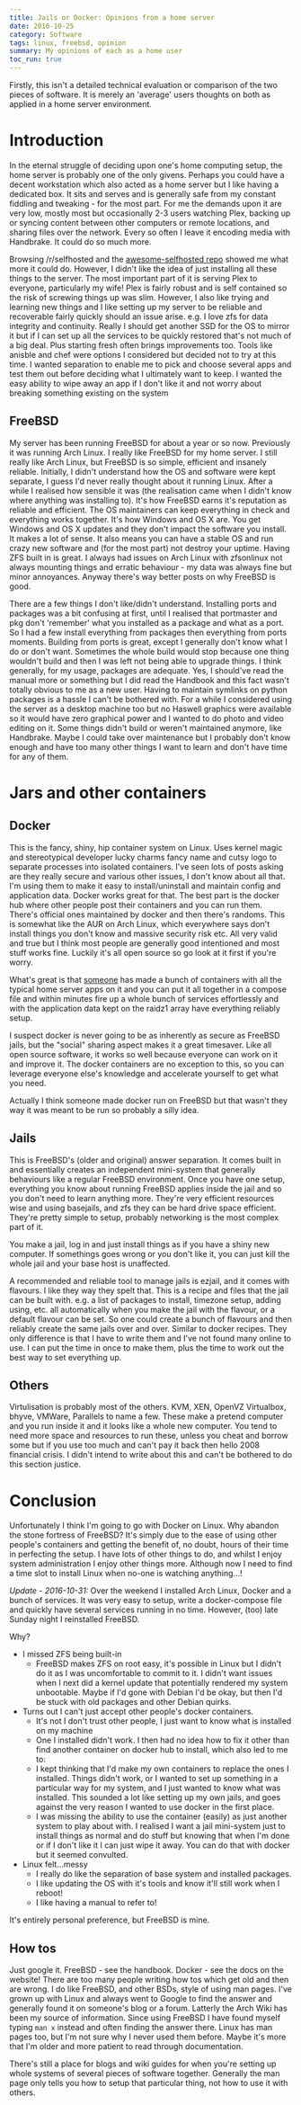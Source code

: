 ```yaml
---
title: Jails or Docker: Opinions from a home server
date: 2016-10-25
category: Software
tags: linux, freebsd, opinion
summary: My opinions of each as a home user
toc_run: true
---
```

Firstly, this isn't a detailed technical evaluation or comparison of the two pieces of software. It is merely an 'average' users thoughts on both as applied in a home server environment.

# Introduction

In the eternal struggle of deciding upon one's home computing setup, the home server is probably one of the only givens. Perhaps you could have a decent workstation which also acted as a home server but I like having a dedicated box. It sits and serves and is generally safe from my constant fiddling and tweaking - for the most part. For me the demands upon it are very low, mostly most but occasionally 2-3 users watching Plex, backing up or syncing content between other computers or remote locations, and sharing files over the network. Every so often I leave it encoding media with Handbrake. It could do so much more.

Browsing /r/selfhosted and the [awesome-selfhosted repo](https://github.com/Kickball/awesome-selfhosted) showed me what more it could do. However, I didn't like the idea of just installing all these things to the server. The most important part of it is serving Plex to everyone, particularly my wife! Plex is fairly robust and is self contained so the risk of screwing things up was slim. However, I also like trying and learning new things and I like setting up my server to be reliable and recoverable fairly quickly should an issue arise. e.g. I love zfs for data integrity and continuity. Really I should get another SSD for the OS to mirror it but if I can set up all the services to be quickly restored that's not much of a big deal. Plus starting fresh often brings improvements too. Tools like anisble and chef were options I considered but decided not to try at this time. I wanted separation to enable me to pick and choose several apps and test them out before deciding what I ultimately want to keep. I wanted the easy ability to wipe away an app if I don't like it and not worry about breaking something existing on the system

## FreeBSD

My server has been running FreeBSD for about a year or so now. Previously it was running Arch Linux. I really like FreeBSD for my home server. I still really like Arch Linux, but FreeBSD is so simple, efficient and insanely reliable. Initially, I didn't understand how the OS and software were kept separate, I guess I'd never really thought about it running Linux. After a while I realised how sensible it was (the realisation came when I didn't know where anything was installing to). It's how FreeBSD earns it's reputation as reliable and efficient. The OS maintainers can keep everything in check and everything works together. It's how Windows and OS X are. You get Windows and OS X updates and they don't impact the software you install. It makes a lot of sense. It also means you can have a stable OS and run crazy new software and (for the most part) not destroy your uptime. Having ZFS built in is great. I always had issues on Arch Linux with zfsonlinux not always mounting things and erratic behaviour - my data was always fine but minor annoyances. Anyway there's way better posts on why FreeBSD is good. 

There are a few things I don't like/didn't understand. Installing ports and packages was a bit confusing at first, until I realised that portmaster and pkg don't 'remember' what you installed as a package and what as a port. So I had a few install everything from packages then everything from ports moments. Building from ports is great, except I generally don't know what I do or don't want. Sometimes the whole build would stop because one thing wouldn't build and then I was left not being able to upgrade things. I think generally, for my usage, packages are adequate. Yes, I should've read the manual more or something but I did read the Handbook and this fact wasn't totally obvious to me as a new user. Having to maintain symlinks on python packages is a hassle I can't be bothered with. For a while I considered using the server as a desktop machine too but no Haswell graphics were available so it would have zero graphical power and I wanted to do photo and video editing on it. Some things didn't build or weren't maintained anymore, like Handbrake. Maybe I could take over maintenance but I probably don't know enough and have too many other things I want to learn and don't have time for any of them. 

# Jars and other containers

## Docker

This is the fancy, shiny, hip container system on Linux. Uses kernel magic and stereotypical developer lucky charms fancy name and cutsy logo to separate processes into isolated containers. I've seen lots of posts asking are they really secure and various other issues, I don't know about all that. I'm using them to make it easy to install/uninstall and maintain config and application data. Docker works great for that. The best part is the docker hub where other people post their containers and you can run them. There's official ones maintained by docker and then there's randoms. This is somewhat like the AUR on Arch Linux, which everywhere says don't install things you don't know and massive security risk etc. All very valid and true but I think most people are generally good intentioned and most stuff works fine. Luckily it's all open source so go look at it first if you're worry. 

What's great is that [someone](https://www.linuxserver.io/) has made a bunch of containers with all the typical home server apps on it and you can put it all together in a compose file and within minutes fire up a whole bunch of services effortlessly and with the application data kept on the raidz1 array have everything reliably setup. 

I suspect docker is never going to be as inherently as secure as FreeBSD jails, but the "social" sharing aspect makes it a great timesaver. Like all open source software, it works so well because everyone can work on it and improve it. The docker containers are no exception to this, so you can leverage everyone else's knowledge and accelerate yourself to get what you need.

Actually I think someone made docker run on FreeBSD but that wasn't they way it was meant to be run so probably a silly idea.

## Jails

This is FreeBSD's (older and original) answer separation. It comes built in and essentially creates an independent mini-system that generally behaviours like a regular FreeBSD environment.  Once you have one setup, everything you know about running FreeBSD applies inside the jail and so you don't need to learn anything more. They're very efficient resources wise and using basejails, and zfs they can be hard drive space efficient. They're pretty simple to setup, probably networking is the most complex part of it. 

You make a jail, log in and just install things as if you have a shiny new computer. If somethings goes wrong or you don't like it, you can just kill the whole jail and your base host is unaffected. 

A recommended and reliable tool to manage jails is ezjail, and it comes with flavours. I like they way they spelt that. This is a recipe and files that the jail can be built with. e.g. a list of packages to install, timezone setup, adding using, etc. all automatically when you make the jail with the flavour, or a default flavour can be set. So one could create a bunch of flavours and then reliably create the same jails over and over. Similar to docker recipes. They only difference is that I have to write them and I've not found many online to use. I can put the time in once to make them, plus the time to work out the best way to set everything up.

## Others

Virtulisation is probably most of the others. KVM, XEN, OpenVZ Virtualbox, bhyve, VMWare, Parallels to name a few. These make a pretend computer and you run inside it and it looks like a whole new computer. You tend to need more space and resources to run these, unless you cheat and borrow some but if you use too much and can't pay it back then hello 2008 financial crisis. I didn't intend to write about this and can't be bothered to do this section justice.

# Conclusion

Unfortunately I think I'm going to go with Docker on Linux. Why abandon the stone fortress of FreeBSD? It's simply due to the ease of using other people's containers and getting the benefit of, no doubt, hours of their time in perfecting the setup. I have lots of other things to do, and whilst I enjoy system administration I enjoy other things more. Although now I need to find a time slot to install Linux when no-one is watching anything...!

*Update - 2016-10-31:* Over the weekend I installed Arch Linux, Docker and a bunch of services. It was very easy to setup, write a docker-compose file and quickly have several services running in no time. However, (too) late Sunday night I reinstalled FreeBSD.

Why?

* I missed ZFS being built-in
  * FreeBSD makes ZFS on root easy, it's possible in Linux but I didn't do it as I was uncomfortable to commit to it. I didn't want issues when I next did a kernel update that potentially rendered my system unbootable. Maybe if I'd gone with Debian I'd be okay, but then I'd be stuck with old packages and other Debian quirks.
* Turns out I can't just accept other people's docker containers.
  * It's not I don't trust other people, I just want to know what is installed on my machine
  * One I installed didn't work. I then had no idea how to fix it other than find another container on docker hub to install, which also led to me to:
  * I kept thinking that I'd make my own containers to replace the ones I installed. Things didn't work, or I wanted to set up something in a particular way for my system, and I just wanted to know what was installed. This sounded a lot like setting up my own jails, and goes against the very reason I wanted to use docker in the first place.
  * I was missing the ability to use the container (easily) as just another system to play about with. I realised I want a jail mini-system just to install things as normal and do stuff but knowing that when I'm done or if I don't like it I can just wipe it away. You can do that with docker but it seemed convulted.
* Linux felt...messy
  * I really do like the separation of base system and installed packages.
  * I like updating the OS with it's tools and know it'll still work when I reboot!
  * I like having a manual to refer to!
  
It's entirely personal preference, but FreeBSD is mine.

## How tos

Just google it. FreeBSD  - see the handbook. Docker - see the docs on the website! There are too many people writing how tos which get old and then are wrong. I do like FreeBSD, and other BSDs, style of using man pages. I've grown up with Linux and always went to Google to find the answer and generally found it on someone's blog or a forum. Latterly the Arch Wiki has been my source of information. Since using FreeBSD I have found myself typing ```man x``` instead and often finding the answer there. Linux has man pages too, but I'm not sure why I never used them before. Maybe it's more that I'm older and more patient to read through documentation.

There's still a place for blogs and wiki guides for when you're setting up whole systems of several pieces of software together. Generally the man page only tells you how to setup that particular thing, not how to use it with others.